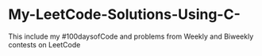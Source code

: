 # My-LeetCode-Solutions-Using-C-
This include my #100daysofCode and problems from Weekly and Biweekly contests on LeetCode
